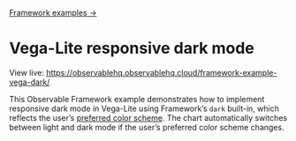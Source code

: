 [Framework examples →](../)

# Vega-Lite responsive dark mode

View live: <https://observablehq.observablehq.cloud/framework-example-vega-dark/>

This Observable Framework example demonstrates how to implement responsive dark mode in Vega-Lite using Framework’s `dark` built-in, which reflects the user’s [preferred color scheme](https://developer.mozilla.org/en-US/docs/Web/CSS/@media/prefers-color-scheme). The chart automatically switches between light and dark mode if the user’s preferred color scheme changes.
